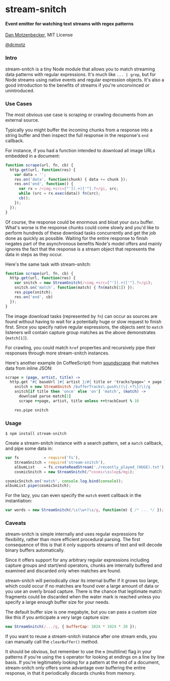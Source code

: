 # stream-snitch
#### Event emitter for watching text streams with regex patterns
[Dan Motzenbecker](http://oxism.com), MIT License

[@dcmotz](http://twitter.com/dcmotz)

### Intro

stream-snitch is a tiny Node module that allows you to match streaming data
patterns with regular expressions. It's much like `... | grep`, but for Node
streams using native events and regular expression objects. It's also a good
introduction to the benefits of streams if you're unconvinced or unintroduced.


### Use Cases

The most obvious use case is scraping or crawling documents from an external source.

Typically you might buffer the incoming chunks from a response into a string
buffer and then inspect the full response in the response's `end` callback.

For instance, if you had a function intended to download all image URLs
embedded in a document:

```javascript
function scrape(url, fn, cb) {
  http.get(url, function(res) {
    var data = '';
    res.on('data', function(chunk) { data += chunk });
    res.on('end', function() {
      var rx = /<img.+src=["'](.+)['"].?>/gi, src;
      while (src = rx.exec(data)) fn(src);
      cb();
    });
  });
}
```

Of course, the response could be enormous and bloat your `data` buffer.
What's worse is the response chunks could come slowly and you'd like to perform
hundreds of these download tasks concurrently and get the job done as quickly
as possible. Waiting for the entire response to finish negates part of the
asynchronous benefits Node's model offers and mainly ignores the fact that the
response is a stream object that represents the data in steps as they occur.

Here's the same task with stream-snitch:

```javascript
function scrape(url, fn, cb) {
  http.get(url, function(res) {
    var snitch = new StreamSnitch(/<img.+src=["'](.+)['"].?>/gi);
    snitch.on('match', function(match) { fn(match[1]) });
    res.pipe(snitch);
    res.on('end', cb)
  });
}
```

The image download tasks (represented by `fn`) can occur as sources are found
without having to wait for a potentially huge or slow request to finish first.
Since you specify native regular expressions, the objects sent to `match`
listeners will contain capture group matches as the above demonstrates (`match[1]`).

For crawling, you could match `href` properties and recursively pipe their
responses through more stream-snitch instances.

Here's another example (in CoffeeScript) from
[soundscrape](https://github.com/dmotz/soundscrape) that matches data from inline JSON:

```coffeescript
scrape = (page, artist, title) ->
  http.get "#{ baseUrl }#{ artist }/#{ title or 'tracks?page=' + page }", (res) ->
    snitch = new StreamSnitch /bufferTracks\.push\((\{.+?\})\)/g
    snitch[if title then 'once' else 'on'] 'match', (match) ->
      download parse match[1]
      scrape ++page, artist, title unless ++trackCount % 10

    res.pipe snitch
```

### Usage

```
$ npm install stream-snitch
```

Create a stream-snitch instance with a search pattern, set a `match` callback,
and pipe some data in:

```javascript
var fs           = require('fs'),
    StreamSnitch = require('stream-snitch'),
    albumList    = fs.createReadStream('./recently_played_(HUGE).txt'),
    cosmicSnitch = new StreamSnitch(/^cosmic\sslop$/mgi);

cosmicSnitch.on('match', console.log.bind(console));
albumList.pipe(cosmicSnitch);

```

For the lazy, you can even specify the `match` event callback in the instantiation:
```javascript
var words = new StreamSnitch(/\s(\w+)\s/g, function(m) { /* ... */ });
```

### Caveats

stream-snitch is simple internally and uses regular expressions for flexibility,
rather than more efficient procedural parsing. The first consequence of this is
that it only supports streams of text and will decode binary buffers automatically.

Since it offers support for any arbitrary regular expressions including capture
groups and start/end operators, chunks are internally buffered and examined and
discarded only when matches are found.

stream-snitch will periodically clear its internal buffer if it grows too large,
which could occur if no matches are found over a large amount of data or you use
an overly broad capture. There is the chance that legitimate match fragments could be
discarded when the water mark is reached unless you specify a large enough buffer
size for your needs.

The default buffer size is one megabyte, but you can pass a custom size like this
if you anticipate a very large capture size:

```javascript
new StreamSnitch(/.../g, { bufferCap: 1024 * 1024 * 20 });
```

If you want to reuse a stream-snitch instance after one stream ends, you can
manually call the `clearBuffer()` method.

It should be obvious, but remember to use the `m` (multiline) flag in your patterns
if you're using the `$` operator for looking at endings on a line by line basis.
If you're legitimately looking for a pattern at the end of a document, stream-snitch
only offers some advantage over buffering the entire response, in that it periodically
discards chunks from memory.

